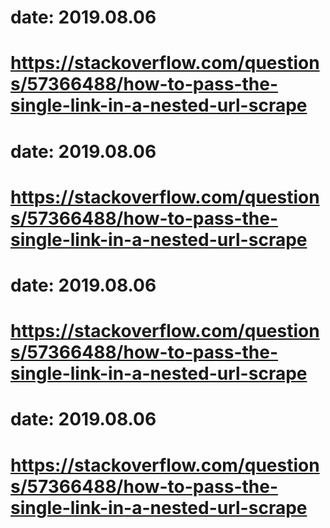 # date: 2019.08.06
# https://stackoverflow.com/questions/57366488/how-to-pass-the-single-link-in-a-nested-url-scrape
# date: 2019.08.06
# https://stackoverflow.com/questions/57366488/how-to-pass-the-single-link-in-a-nested-url-scrape
# date: 2019.08.06
# https://stackoverflow.com/questions/57366488/how-to-pass-the-single-link-in-a-nested-url-scrape
# date: 2019.08.06
# https://stackoverflow.com/questions/57366488/how-to-pass-the-single-link-in-a-nested-url-scrape
